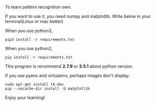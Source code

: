 To learn pattern recognition own.

If you want to use it, you need numpy and matplotlib.
Write below in your terminal(Linux or mac better)

When you use python3,

`pip3 install -r requirements.txt`

When you use python2,

`pip install -r requirements.txt`

This program is recommend **2.7.9** or **3.5.1** about python version.

If you use pyenv and virtualenv, perhaps images don't display.


```
sudo apt-get install tk-dev
pip --nocache-dir install -U matplotlib
```

Enjoy your learning!
